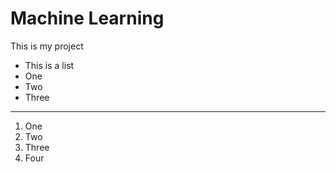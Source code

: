# Machine Learning 
This is my project
- This is a list
- One
- Two 
- Three

***

1. One
2. Two
3. Three
4. Four
